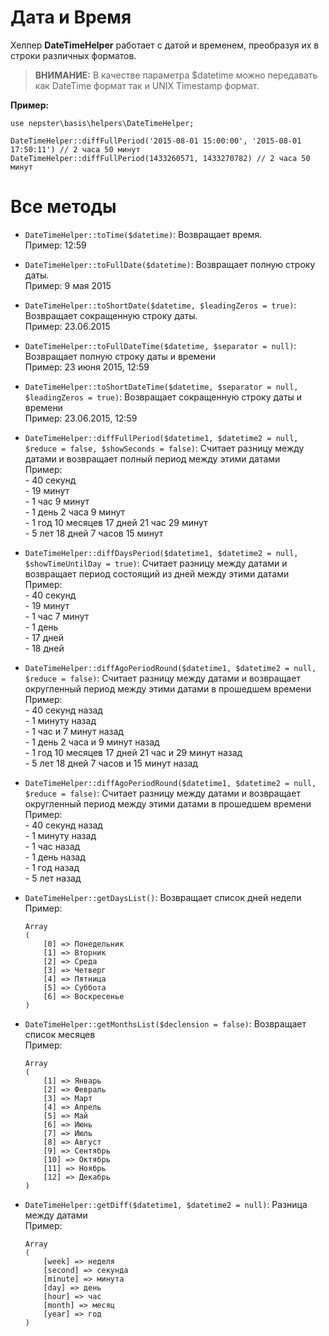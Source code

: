 # Дата и Время

Хелпер **DateTimeHelper** работает с датой и временем, преобразуя их в строки различных форматов.


> **ВНИМАНИЕ:** В качестве параметра $datetime можно передавать как DateTime формат так и UNIX Timestamp формат.


**Пример:**

```
use nepster\basis\helpers\DateTimeHelper;
```

```
DateTimeHelper::diffFullPeriod('2015-08-01 15:00:00', '2015-08-01 17:50:11') // 2 часа 50 минут
DateTimeHelper::diffFullPeriod(1433260571, 1433270782) // 2 часа 50 минут
```


# Все методы

* ``DateTimeHelper::toTime($datetime)``: Возвращает время.
    <br/>Пример: 12:59
    
    
* ``DateTimeHelper::toFullDate($datetime)``: Возвращает полную строку даты.
    <br/>Пример: 9 мая 2015
    
    
* ``DateTimeHelper::toShortDate($datetime, $leadingZeros = true)``: Возвращает сокращенную строку даты.
    <br/>Пример: 23.06.2015
    
    
* ``DateTimeHelper::toFullDateTime($datetime, $separator = null)``: Возвращает полную строку даты и времени
    <br/>Пример: 23 июня 2015, 12:59
    
    
* ``DateTimeHelper::toShortDateTime($datetime, $separator = null, $leadingZeros = true)``: Возвращает сокращенную строку даты и времени
    <br/>Пример: 23.06.2015, 12:59
    
    
* ``DateTimeHelper::diffFullPeriod($datetime1, $datetime2 = null, $reduce = false, $showSeconds = false)``: Считает разницу между датами и возвращает полный период между этими датами
    <br/>Пример:
    <br/> - 40 секунд
    <br/> - 19 минут
    <br/> - 1 час 9 минут
    <br/> - 1 день 2 часа 9 минут
    <br/> - 1 год 10 месяцев 17 дней 21 час 29 минут
    <br/> - 5 лет 18 дней 7 часов 15 минут 
    
    
* ``DateTimeHelper::diffDaysPeriod($datetime1, $datetime2 = null, $showTimeUntilDay = true)``: Считает разницу между датами и возвращает период состоящий из дней между этими датами
    <br/>Пример: 
    <br/> - 40 секунд
    <br/> - 19 минут
    <br/> - 1 час 7 минут
    <br/> - 1 день
    <br/> - 17 дней
    <br/> - 18 дней 
    
    
* ``DateTimeHelper::diffAgoPeriodRound($datetime1, $datetime2 = null, $reduce = false)``: Считает разницу между датами и возвращает округленный период между этими датами в прошедшем времени
    <br/>Пример: 
    <br/> - 40 секунд назад
    <br/> - 1 минуту назад
    <br/> - 1 час и 7 минут назад
    <br/> - 1 день 2 часа и 9 минут назад
    <br/> - 1 год 10 месяцев 17 дней 21 час и 29 минут назад
    <br/> - 5 лет 18 дней 7 часов и 15 минут назад 
    
    
* ``DateTimeHelper::diffAgoPeriodRound($datetime1, $datetime2 = null, $reduce = false)``: Считает разницу между датами и возвращает округленный период между этими датами в прошедшем времени
    <br/>Пример: 
    <br/> - 40 секунд назад
    <br/> - 1 минуту назад
    <br/> - 1 час назад
    <br/> - 1 день назад
    <br/> - 1 год назад
    <br/> - 5 лет назад

    
* ``DateTimeHelper::getDaysList()``: Возвращает список дней недели
    <br/>Пример:
    ```
    Array
    (
        [0] => Понедельник
        [1] => Вторник
        [2] => Среда
        [3] => Четверг
        [4] => Пятница
        [5] => Суббота
        [6] => Воскресенье
    )
    ```
    
    
* ``DateTimeHelper::getMonthsList($declension = false)``: Возвращает список месяцев
    <br/>Пример:
    ```
    Array
    (
        [1] => Январь
        [2] => Февраль
        [3] => Март
        [4] => Апрель
        [5] => Май
        [6] => Июнь
        [7] => Июль
        [8] => Август
        [9] => Сентябрь
        [10] => Октябрь
        [11] => Ноябрь
        [12] => Декабрь
    )
    ```
    
    
* ``DateTimeHelper::getDiff($datetime1, $datetime2 = null)``: Разница между датами
    <br/>Пример:
    ```
    Array
    (
        [week] => неделя
        [second] => секунда
        [minute] => минута
        [day] => день
        [hour] => час
        [month] => месяц
        [year] => год
    )
    ```